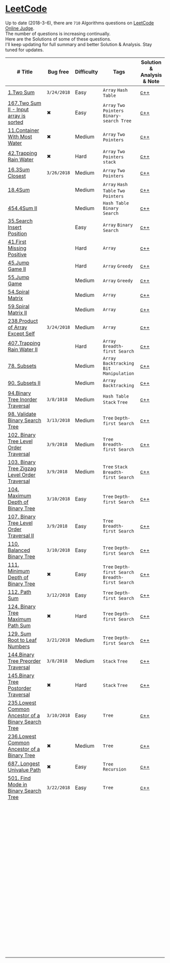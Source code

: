 # [LeetCode](https://leetcode.com/problemset/algorithms/)

Up to date (2018-3-6), there are `710` Algorithms questions on [LeetCode Online Judge](https://leetcode.com/).  
The number of questions is increasing continually.  
Here are the Solutions of some of these questions.  
I'll keep updating for full summary and better Solution & Analysis. 
Stay tuned for updates.

| # Title                                  | Bug free    | Difficulty | Tags                                     | Solution & Analysis & Note               |
| ---------------------------------------- | ----------- | ---------- | ---------------------------------------- | ---------------------------------------- |
| [1.Two Sum](https://leetcode.com/problems/two-sum/description/) | `3/24/2018`   | Easy| `Array` `Hash Table`             | [c++](./C++/1.two-sum.cpp) |
| [167.Two Sum II - Input array is sorted](https://leetcode.com/problems/two-sum-ii-input-array-is-sorted/description/) |  ✖   | Easy| `Array` `Two Pointers` `Binary-search Tree`             | [c++](./C++/167.two-sum-ii-input-array-is-sorted.cpp) |
| [11.Container With Most Water](https://leetcode.com/problems/container-with-most-water/description/) | ✖   | Medium     | `Array` `Two Pointers`             | [c++](./C++/11.container-with-most-water.cpp) |
| [42.Trapping Rain Water](https://leetcode.com/problems/trapping-rain-water/description/) |   ✖ | Hard     | `Array` `Two Pointers`   `stack`          | [c++](./C++/42.trapping-rain-water/description.cpp) |
| [16.3Sum Closest](https://leetcode.com/problems/3sum-closest/description/) |`3/26/2018`  | Medium     | `Array` `Two Pointers`             | [c++](./C++/16.3sum-closest.cpp) |
| [18.4Sum](https://leetcode.com/problems/4sum/description/) |  | Medium     | `Array` `Hash Table` `Two Pointers`             | [c++](./C++/18.4sum.cpp) |
| [454.4Sum II](https://leetcode.com/problems/4sum-ii/description/) |  | Medium     |  `Hash Table` `Binary Search`             | [c++](./C++/454.4sum-ii.cpp) |
| [35.Search Insert Position](https://leetcode.com/problems/search-insert-position/description/) |  | Easy     | `Array`   `Binary Search`             | [c++](./C++/35.search-insert-position.cpp) |
| [41.First Missing Positive](https://leetcode.com/problems/first-missing-positive/description/) |  | Hard     | `Array`            | [c++](./C++/41.first-missing-positive.cpp) |
| [45.Jump Game II](https://leetcode.com/problems/jump-game-ii/description/) |  | Hard     | `Array` `Greedy`             | [c++](./C++/45.jump-game-ii.cpp) |
| [55.Jump Game](https://leetcode.com/problems/jump-game/description/) |  | Medium    | `Array` `Greedy`             | [c++](./C++/45.jump-game.cpp) |
| [54.Spiral Matrix](https://leetcode.com/problems/spiral-matrix/description/) |  | Medium    | `Array`              | [c++](./C++/59.spiral-matrix.cpp) |
| [59.Spiral Matrix II](https://leetcode.com/problems/spiral-matrix-ii/description/) |  | Medium    | `Array`              | [c++](./C++/59.spiral-matrix-ii.cpp) |
| [238.Product of Array Except Self](https://leetcode.com/problems/product-of-array-except-self/description/) |  `3/24/2018`| Medium    | `Array`              | [c++](./C++/238.product-of-array-except-self.cpp) |
| [407.Trapping Rain Water II](https://leetcode.com/problems/trapping-rain-water-ii/description/) |  | Hard    | `Array` `Breadth-first Search`             | [c++](./C++/407.trapping-rain-water-ii/description.cpp) |
| [78. Subsets](https://leetcode.com/problems/subsets/description/) |  | Medium     | `Array` `Backtracking` `Bit Manipulation`              | [c++](./C++/78.subsets.cpp) |
| [90. Subsets II](https://leetcode.com/problems/subsets-ii/description/) |  | Medium     | `Array` `Backtracking`              | [c++](./C++/78.subsets-ii.cpp) |
| [94.Binary Tree Inorder Traversal](https://leetcode.com/problems/binary-tree-inorder-traversal/description/) | `3/8/1018`  | Medium     | `Hash Table` `Stack` `Tree`              | [c++](./C++/94.binary-tree-inorder-traversal.cpp) |
| [98. Validate Binary Search Tree](https://leetcode.com/problems/validate-binary-search-tree/description/) | `3/13/2018` | Medium     | `Tree` `Depth-first Search`              | [c++](./C++/98.validate-binary-search-tree.cpp) |
| [102. Binary Tree Level Order Traversal](https://leetcode.com/problems/binary-tree-level-order-traversal/description/) | `3/9/2018`  | Medium     | `Tree` `Breadth-first Search`            | [c++](./C++/102.binary-tree-level-order-traversal.cpp) |
| [103. Binary Tree Zigzag Level Order Traversal](https://leetcode.com/problems/binary-tree-zigzag-level-order-traversal/description/) | `3/9/2018`  | Medium     | `Tree` `Stack`  `Breadth-first Search`   | [c++](./C++/103.binary-tree-zigzag-level-order-traversal.cpp) |
| [104. Maximum Depth of Binary Tree](https://leetcode.com/problems/maximum-depth-of-binary-tree/description/) | `3/10/2018` | Easy       | `Tree` `Depth-first Search`              | [c++](./C++/104.maximum-depth-of-binary-tree.cpp) |
| [107. Binary Tree Level Order Traversal II](https://leetcode.com/problems/binary-tree-level-order-traversal-ii/description/) | `3/9/2018`  | Easy       | `Tree` `Breadth-first Search`            | [c++](./C++/107.binary-tree-level-order-traversal-ii.cpp) |
| [110. Balanced Binary Tree](https://leetcode.com/problems/balanced-binary-tree/description/) | `3/10/2018` | Easy       | `Tree` `Depth-first Search`              | [c++](./C++/110.balanced-binary-tree.cpp) |
| [111. Minimum Depth of Binary Tree](https://leetcode.com/problems/minimum-depth-of-binary-tree/description/) | ✖           | Easy       | `Tree` `Depth-first Search` `Breadth-first Search` | [c++](./C++/111.minimum-depth-of-binary-tree.cpp) |
| [112. Path Sum](https://leetcode.com/problems/path-sum/description/) | `3/12/2018` | Easy       | `Tree` `Depth-first Search`              | [c++](./C++/112.path-sum.cpp)            |
| [124. Binary Tree Maximum Path Sum](https://leetcode.com/problems/binary-tree-maximum-path-sum/description/) |       ✖       | Hard       | `Tree` `Depth-first Search`              |     [c++](./C++/124.binary-tree-maximum-path-sum.cpp)        
| [129. Sum Root to Leaf Numbers](https://leetcode.com/problems/sum-root-to-leaf-numbers/description/) |       `3/21/2018`     | Medium       | `Tree` `Depth-first Search`              |     [c++](./C++/129.sum-root-to-leaf-numbers.cpp)                               |
| [144.Binary Tree Preorder Traversal](https://leetcode.com/problems/binary-tree-preorder-traversal/description/) | `3/8/2018`  | Medium     | `Stack` `Tree`                           | [c++](./C++/144.binary-tree-preorder-traversal.cpp) |
| [145.Binary Tree Postorder Traversal](https://leetcode.com/problems/binary-tree-postorder-traversal/description/) | ✖           | Hard       | `Stack` `Tree`                           | [c++](./C++/145.binary-tree-postorder-traversal.cpp) |
| [235.Lowest Common Ancestor of a Binary Search Tree](https://leetcode.com/problems/lowest-common-ancestor-of-a-binary-search-tree/description/) | `3/10/2018` | Easy       | `Tree`                                   | [c++](./C++/235.lowest-common-ancestor-of-a-binary-search-tree.cpp) |
| [236.Lowest Common Ancestor of a Binary Tree](https://leetcode.com/problems/lowest-common-ancestor-of-a-binary-tree/description/) | ✖           | Medium     | `Tree`                                   | [c++](./C++/236.lowest-common-ancestor-of-a-binary-tree.cpp) |
| [687. Longest Univalue Path](https://leetcode.com/problems/longest-univalue-path/description/) | ✖           | Easy       | `Tree` `Recursion`                       | [c++](./C++/687.longest-univalue-path.cpp) |
| [501. Find Mode in Binary Search Tree](https://leetcode.com/problems/find-mode-in-binary-search-tree/description/) |   `3/22/2018`          | Easy       | `Tree`                                   |    [c++](./C++/501.find-mode-in-binary-search-tree.cpp)                                      |
|                                          |             |            |                                          |                                          |
|                                          |             |            |                                          |                                          |
|                                          |             |            |                                          |                                          |
|                                          |             |            |                                          |                                          |
|                                          |             |            |                                          |                                          |
|                                          |             |            |                                          |                                          |
|                                          |             |            |                                          |                                          |
|                                          |             |            |                                          |                                          |
|                                          |             |            |                                          |                                          |
|                                          |             |            |                                          |                                          |
|                                          |             |            |                                          |                                          |
|                                          |             |            |                                          |                                          |
|                                          |             |            |                                          |                                          |
|                                          |             |            |                                          |                                          |
|                                          |             |            |                                          |                                          |
|                                          |             |            |                                          |                                          |
|                                          |             |            |                                          |                                          |
|                                          |             |            |                                          |                                          |
|                                          |             |            |                                          |                                          |
|                                          |             |            |                                          |                                          |
|                                          |             |            |                                          |                                          |
|                                          |             |            |                                          |                                          |
|                                          |             |            |                                          |                                          |
|                                          |             |            |                                          |                                          |
|                                          |             |            |                                          |                                          |
|                                          |             |            |                                          |                                          |
|                                          |             |            |                                          |                                          |
|                                          |             |            |                                          |                                          |
|                                          |             |            |                                          |                                          |
|                                          |             |            |                                          |                                          |
|                                          |             |            |                                          |                                          |
|                                          |             |            |                                          |                                          |
|                                          |             |            |                                          |                                          |
|                                          |             |            |                                          |                                          |
|                                          |             |            |                                          |                                          |
|                                          |             |            |                                          |                                          |
|                                          |             |            |                                          |                                          |
|                                          |             |            |                                          |                                          |
|                                          |             |            |                                          |                                          |
|                                          |             |            |                                          |                                          |
|                                          |             |            |                                          |                                          |
|                                          |             |            |                                          |                                          |
|                                          |             |            |                                          |                                          |
|                                          |             |            |                                          |                                          |
|                                          |             |            |                                          |                                          |
|                                          |             |            |                                          |                                          |
|                                          |             |            |                                          |                                          |
|                                          |             |            |                                          |                                          |
|                                          |             |            |                                          |                                          |
|                                          |             |            |                                          |                                          |
|                                          |             |            |                                          |                                          |
|                                          |             |            |                                          |                                          |
|                                          |             |            |                                          |                                          |
|                                          |             |            |                                          |                                          |
|                                          |             |            |                                          |                                          |
|                                          |             |            |                                          |                                          |
|                                          |             |            |                                          |                                          |
|                                          |             |            |                                          |                                          |
|                                          |             |            |                                          |                                          |
|                                          |             |            |                                          |                                          |
|                                          |             |            |                                          |                                          |
|                                          |             |            |                                          |                                          |
|                                          |             |            |                                          |                                          |
|                                          |             |            |                                          |                                          |
|                                          |             |            |                                          |                                          |
|                                          |             |            |                                          |                                          |
|                                          |             |            |                                          |                                          |
|                                          |             |            |                                          |                                          |
|                                          |             |            |                                          |                                          |
|                                          |             |            |                                          |                                          |
|                                          |             |            |                                          |                                          |
|                                          |             |            |                                          |                                          |
|                                          |             |            |                                          |                                          |
|                                          |             |            |                                          |                                          |
|                                          |             |            |                                          |                                          |
|                                          |             |            |                                          |                                          |
|                                          |             |            |                                          |                                          |
|                                          |             |            |                                          |                                          |
|                                          |             |            |                                          |                                          |
|                                          |             |            |                                          |                                          |
|                                          |             |            |                                          |                                          |
|                                          |             |            |                                          |                                          |



